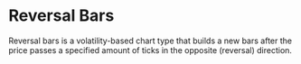 # Reversal Bars

Reversal bars is a volatility-based chart type that builds a new bars after the price passes a specified amount of ticks in the opposite \(reversal\) direction.

